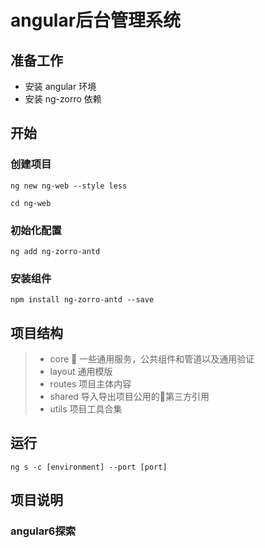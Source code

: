 # angular后台管理系统
## 准备工作
* 安装 angular 环境
* 安装 ng-zorro 依赖

## 开始

### 创建项目
`
ng new ng-web --style less
`

`
cd ng-web
`
### 初始化配置
`
ng add ng-zorro-antd
`
### 安装组件   
`
npm install ng-zorro-antd --save
`

## 项目结构

> * core    一些通用服务，公共组件和管道以及通用验证
> * layout   通用模版
> * routes   项目主体内容
> * shared   导入导出项目公用的第三方引用
> * utils    项目工具合集

## 运行

`ng s -c [environment] --port [port]`

## 项目说明

### angular6探索